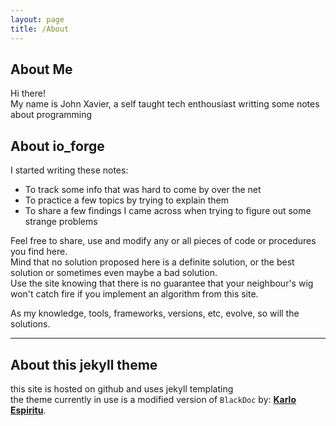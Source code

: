 ```yaml
---
layout: page
title: /About
---
```

## About Me

<p class="message">
  Hi there!<br>
  My name is John Xavier, a self taught tech enthousiast writting some notes about programming
</p>

## About io_forge
I started writing these notes:

* To track some info that was hard to come by over the net
* To practice a few topics by trying to explain them
* To share a few findings I came across when trying to figure out some strange problems

Feel free to share, use and modify any or all pieces of code or procedures you find here.<br>
Mind that no solution proposed here is a definite solution, or the best solution
or sometimes even maybe a bad solution.<br>
Use the site knowing that there is no guarantee that your neighbour's wig won't catch fire if you implement 
an algorithm from this site.

As my knowledge, tools, frameworks, versions, etc, evolve, so will the solutions.

---

## About this jekyll theme
this site is hosted on github and uses jekyll templating<br>
the theme currently in use is a modified version of `BlackDoc` by: [**Karlo Espiritu**](https://github.com/karloespiritu).